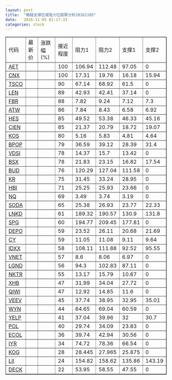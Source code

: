 ```yaml
---
layout: post
title:  "触碰支撑位或阻力位股票分析20161105"
date:   2016-11-05 01:17:33
categories: stock
---
```

<script type="text/javascript">
var stockList = []
stockList.push('gb_aet');
stockList.push('gb_cnx');
stockList.push('gb_tsco');
stockList.push('gb_len');
stockList.push('gb_fbr');
stockList.push('gb_atw');
stockList.push('gb_hes');
stockList.push('gb_cien');
stockList.push('gb_kos');
stockList.push('gb_bpop');
stockList.push('gb_vdsi');
stockList.push('gb_bsx');
stockList.push('gb_bud');
stockList.push('gb_kr');
stockList.push('gb_hbi');
stockList.push('gb_nq');
stockList.push('gb_soda');
stockList.push('gb_lnkd');
stockList.push('gb_spg');
stockList.push('gb_depo');
stockList.push('gb_cy');
stockList.push('gb_idxx');
stockList.push('gb_vnet');
stockList.push('gb_lgnd');
stockList.push('gb_nktr');
stockList.push('gb_xhb');
stockList.push('gb_qiwi');
stockList.push('gb_veev');
stockList.push('gb_wyn');
stockList.push('gb_yelp');
stockList.push('gb_pol');
stockList.push('gb_ecol');
stockList.push('gb_iyr');
stockList.push('gb_kog');
stockList.push('gb_lii');
stockList.push('gb_deck');
</script>
<table border="1">
 <tr>
 <td>代码</td>
 <td>最新价</td>
 <td>涨跌幅(%)</td>
 <td>接近程度</td>
 <td>阻力1</td>
 <td>阻力2</td>
 <td>支撑1</td>
 <td>支撑2</td>
</tr>
  <tr id="aet" class="red">
  <td><a href="http://stock.finance.sina.com.cn/usstock/quotes/AET.html" target="_blank">AET</a></td><td></td><td></td><td>100</td><td>106.94</td><td>112.48</td><td>97.05</td><td>0</td></tr>
  <tr id="cnx" class="red">
  <td><a href="http://stock.finance.sina.com.cn/usstock/quotes/CNX.html" target="_blank">CNX</a></td><td></td><td></td><td>100</td><td>17.31</td><td>19.76</td><td>16.18</td><td>15.94</td></tr>
  <tr id="tsco" class="red">
  <td><a href="http://stock.finance.sina.com.cn/usstock/quotes/TSCO.html" target="_blank">TSCO</a></td><td></td><td></td><td>90</td><td>67.14</td><td>68.92</td><td>61.5</td><td>0</td></tr>
  <tr id="len" class="red">
  <td><a href="http://stock.finance.sina.com.cn/usstock/quotes/LEN.html" target="_blank">LEN</a></td><td></td><td></td><td>89</td><td>42.93</td><td>42.41</td><td>37.14</td><td>0</td></tr>
  <tr id="fbr" class="red">
  <td><a href="http://stock.finance.sina.com.cn/usstock/quotes/FBR.html" target="_blank">FBR</a></td><td></td><td></td><td>88</td><td>7.82</td><td>9.24</td><td>7.12</td><td>7.3</td></tr>
  <tr id="atw" class="green">
  <td><a href="http://stock.finance.sina.com.cn/usstock/quotes/ATW.html" target="_blank">ATW</a></td><td></td><td></td><td>86</td><td>7.84</td><td>8.43</td><td>6.58</td><td>6.92</td></tr>
  <tr id="hes" class="green">
  <td><a href="http://stock.finance.sina.com.cn/usstock/quotes/HES.html" target="_blank">HES</a></td><td></td><td></td><td>85</td><td>49.52</td><td>53.38</td><td>46.33</td><td>45.16</td></tr>
  <tr id="cien" class="green">
  <td><a href="http://stock.finance.sina.com.cn/usstock/quotes/CIEN.html" target="_blank">CIEN</a></td><td></td><td></td><td>85</td><td>21.37</td><td>20.79</td><td>18.72</td><td>19.07</td></tr>
  <tr id="kos" class="green">
  <td><a href="http://stock.finance.sina.com.cn/usstock/quotes/KOS.html" target="_blank">KOS</a></td><td></td><td></td><td>80</td><td>5.16</td><td>5.83</td><td>4.81</td><td>4.64</td></tr>
  <tr id="bpop" class="red">
  <td><a href="http://stock.finance.sina.com.cn/usstock/quotes/BPOP.html" target="_blank">BPOP</a></td><td></td><td></td><td>79</td><td>36.59</td><td>39.12</td><td>28.39</td><td>31.4</td></tr>
  <tr id="vdsi" class="green">
  <td><a href="http://stock.finance.sina.com.cn/usstock/quotes/VDSI.html" target="_blank">VDSI</a></td><td></td><td></td><td>78</td><td>14.37</td><td>15.7</td><td>13.42</td><td>0</td></tr>
  <tr id="bsx" class="red">
  <td><a href="http://stock.finance.sina.com.cn/usstock/quotes/BSX.html" target="_blank">BSX</a></td><td></td><td></td><td>78</td><td>21.83</td><td>23.15</td><td>16.82</td><td>17.54</td></tr>
  <tr id="bud" class="green">
  <td><a href="http://stock.finance.sina.com.cn/usstock/quotes/BUD.html" target="_blank">BUD</a></td><td></td><td></td><td>76</td><td>120.29</td><td>127.04</td><td>111.58</td><td>0</td></tr>
  <tr id="kr" class="red">
  <td><a href="http://stock.finance.sina.com.cn/usstock/quotes/KR.html" target="_blank">KR</a></td><td></td><td></td><td>75</td><td>31.45</td><td>33.24</td><td>28.95</td><td>0</td></tr>
  <tr id="hbi" class="green">
  <td><a href="http://stock.finance.sina.com.cn/usstock/quotes/HBI.html" target="_blank">HBI</a></td><td></td><td></td><td>71</td><td>25.25</td><td>25.93</td><td>23.66</td><td>0</td></tr>
  <tr id="nq" class="green">
  <td><a href="http://stock.finance.sina.com.cn/usstock/quotes/NQ.html" target="_blank">NQ</a></td><td></td><td></td><td>69</td><td>3.49</td><td>3.74</td><td>3.19</td><td>0</td></tr>
  <tr id="soda" class="red">
  <td><a href="http://stock.finance.sina.com.cn/usstock/quotes/SODA.html" target="_blank">SODA</a></td><td></td><td></td><td>65</td><td>25.38</td><td>26.93</td><td>23.77</td><td>22.33</td></tr>
  <tr id="lnkd" class="red">
  <td><a href="http://stock.finance.sina.com.cn/usstock/quotes/LNKD.html" target="_blank">LNKD</a></td><td></td><td></td><td>61</td><td>189.32</td><td>190.57</td><td>130.9</td><td>131.8</td></tr>
  <tr id="spg" class="green">
  <td><a href="http://stock.finance.sina.com.cn/usstock/quotes/SPG.html" target="_blank">SPG</a></td><td></td><td></td><td>60</td><td>194.77</td><td>209.45</td><td>177.81</td><td>0</td></tr>
  <tr id="depo" class="green">
  <td><a href="http://stock.finance.sina.com.cn/usstock/quotes/DEPO.html" target="_blank">DEPO</a></td><td></td><td></td><td>59</td><td>23.52</td><td>26.11</td><td>20.68</td><td>21.69</td></tr>
  <tr id="cy" class="green">
  <td><a href="http://stock.finance.sina.com.cn/usstock/quotes/CY.html" target="_blank">CY</a></td><td></td><td></td><td>59</td><td>11.05</td><td>11.08</td><td>9.11</td><td>9.64</td></tr>
  <tr id="idxx" class="red">
  <td><a href="http://stock.finance.sina.com.cn/usstock/quotes/IDXX.html" target="_blank">IDXX</a></td><td></td><td></td><td>58</td><td>108.11</td><td>111.88</td><td>92.52</td><td>95.55</td></tr>
  <tr id="vnet" class="green">
  <td><a href="http://stock.finance.sina.com.cn/usstock/quotes/VNET.html" target="_blank">VNET</a></td><td></td><td></td><td>57</td><td>8.6</td><td>8.06</td><td>6.97</td><td>0</td></tr>
  <tr id="lgnd" class="green">
  <td><a href="http://stock.finance.sina.com.cn/usstock/quotes/LGND.html" target="_blank">LGND</a></td><td></td><td></td><td>56</td><td>94.3</td><td>102.83</td><td>87.11</td><td>0</td></tr>
  <tr id="nktr" class="red">
  <td><a href="http://stock.finance.sina.com.cn/usstock/quotes/NKTR.html" target="_blank">NKTR</a></td><td></td><td></td><td>55</td><td>13.17</td><td>15.79</td><td>10.67</td><td>0</td></tr>
  <tr id="xhb" class="red">
  <td><a href="http://stock.finance.sina.com.cn/usstock/quotes/XHB.html" target="_blank">XHB</a></td><td></td><td></td><td>47</td><td>31.99</td><td>34.04</td><td>27.72</td><td>0</td></tr>
  <tr id="qiwi" class="red">
  <td><a href="http://stock.finance.sina.com.cn/usstock/quotes/QIWI.html" target="_blank">QIWI</a></td><td></td><td></td><td>47</td><td>12.92</td><td>14.85</td><td>11.6</td><td>0</td></tr>
  <tr id="veev" class="red">
  <td><a href="http://stock.finance.sina.com.cn/usstock/quotes/VEEV.html" target="_blank">VEEV</a></td><td></td><td></td><td>45</td><td>37.74</td><td>38.95</td><td>32.95</td><td>35.01</td></tr>
  <tr id="wyn" class="red">
  <td><a href="http://stock.finance.sina.com.cn/usstock/quotes/WYN.html" target="_blank">WYN</a></td><td></td><td></td><td>44</td><td>64.65</td><td>69.04</td><td>60.59</td><td>0</td></tr>
  <tr id="yelp" class="red">
  <td><a href="http://stock.finance.sina.com.cn/usstock/quotes/YELP.html" target="_blank">YELP</a></td><td></td><td></td><td>41</td><td>37.04</td><td>39.96</td><td>32</td><td>30.7</td></tr>
  <tr id="pol" class="red">
  <td><a href="http://stock.finance.sina.com.cn/usstock/quotes/POL.html" target="_blank">POL</a></td><td></td><td></td><td>40</td><td>29.74</td><td>34.09</td><td>23.83</td><td>0</td></tr>
  <tr id="ecol" class="red">
  <td><a href="http://stock.finance.sina.com.cn/usstock/quotes/ECOL.html" target="_blank">ECOL</a></td><td></td><td></td><td>36</td><td>39.74</td><td>42.94</td><td>30.56</td><td>0</td></tr>
  <tr id="iyr" class="red">
  <td><a href="http://stock.finance.sina.com.cn/usstock/quotes/IYR.html" target="_blank">IYR</a></td><td></td><td></td><td>34</td><td>74.72</td><td>78.36</td><td>66.54</td><td>0</td></tr>
  <tr id="kog" class="green">
  <td><a href="http://stock.finance.sina.com.cn/usstock/quotes/KOG.html" target="_blank">KOG</a></td><td></td><td></td><td>28</td><td>28.445</td><td>27.965</td><td>25.875</td><td>0</td></tr>
  <tr id="lii" class="green">
  <td><a href="http://stock.finance.sina.com.cn/usstock/quotes/LII.html" target="_blank">LII</a></td><td></td><td></td><td>24</td><td>154.82</td><td>158.62</td><td>135.86</td><td>143.19</td></tr>
  <tr id="deck" class="red">
  <td><a href="http://stock.finance.sina.com.cn/usstock/quotes/DECK.html" target="_blank">DECK</a></td><td></td><td></td><td>22</td><td>53.95</td><td>58.55</td><td>47.55</td><td>0</td></tr>
</table>
